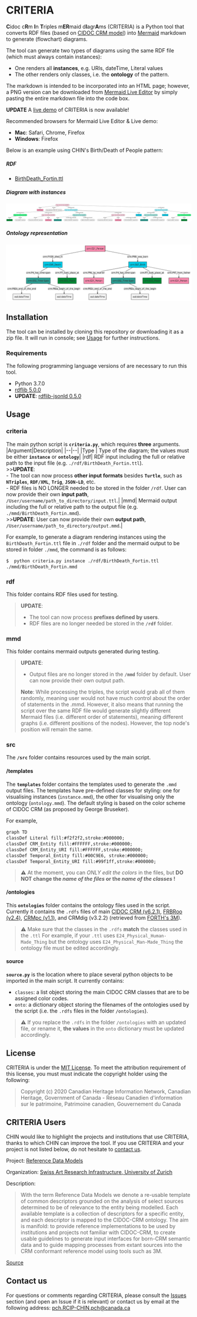 # CRITERIA

**C**idoc c**R**m **I**n **T**riples m**ER**maid d**I**agr**A**ms (CRITERIA) is a Python tool that converts RDF files (based on [CIDOC CRM model](http://www.cidoc-crm.org/)) into [Mermaid](https://mermaid-js.github.io/mermaid/#/) markdown to generate (flowchart) diagrams.

The tool can generate two types of diagrams using the same RDF file (which must always contain instances):
* One renders all **instances**, e.g. URIs, dateTime, Literal values
* The other renders only classes, i.e. the **ontology** of the pattern.

The markdown is intended to be incorporated into an HTML page; however, a PNG version can be downloaded from [Mermaid Live Editor](https://mermaid-js.github.io/mermaid-live-editor) by simply pasting the entire markdown file into the code box. 

**UPDATE** A [live demo](http://chinrcip.pythonanywhere.com/) of CRITERIA is now available!

Recommended browsers for Mermaid Live Editor & Live demo:
* **Mac**: Safari, Chrome, Firefox
* **Windows**: Firefox

Below is an example using CHIN's Birth/Death of People pattern:

##### RDF
* [BirthDeath_Fortin.ttl](/rdf/BirthDeath_Fortin.ttl)

##### Diagram with instances
![Birth/Death of People pattern with instances](/docs/images/BirthDeath_Fortin.png)

##### Ontology representation
![Ontology of Birth/Death of People pattern ](/docs/images/BirthDeathOnto.png)

## Installation
The tool can be installed by cloning this repository or downloading it as a zip file.
It will run in console; see [Usage](#usage) for further instructions.

### Requirements
The following programming language versions of are necessary to run this tool.
- Python 3.7.0
- [rdflib 5.0.0](https://rdflib.readthedocs.io/en/stable/gettingstarted.html)
- **UPDATE**: [rdflib-jsonld 0.5.0](https://github.com/RDFLib/rdflib-jsonld)

## Usage

### criteria
The main python script is **`criteria.py`**, which requires **three** arguments.
|Argument|Description|
|--|--|
|Type | Type of the diagram; the values must be either **`instance`** or **`ontology`**|
|rdf|  RDF input including the full or relative path to the input file (e.g. `./rdf/BirthDeath_Fortin.ttl`).<br>>>**UPDATE**:<br>- The tool can now process **other input formats** besides **`Turtle`**, such as **`NTriples`**, **`RDF/XML`**, **`Trig`**, **`JSON-LD`**, etc.<br>- RDF files is NO LONGER needed to be  stored in the folder `/rdf`. User can now provide their own **input path**, `/User/username/path_to_directory/input.ttl`.|
|mmd|  Mermaid output including the full or relative path to the output file (e.g. `./mmd/BirthDeath_Fortin.mmd`).<br>>>**UPDATE**: User can now provide their own **output path**, `/User/username/path_to_directory/output.mmd`.|

For example, to generate a diagram rendering instances using the `BirthDeath_Fortin.ttl` file in `./rdf` folder and the mermaid output to be stored in folder `./mmd`, the command is as follows:
```shell
$  python criteria.py instance ./rdf/BirthDeath_Fortin.ttl ./mmd/BirthDeath_Fortin.mmd
```
### rdf
This folder contains RDF files used for testing.
> **UPDATE**:
> - The tool can now process **prefixes defined by users**.
> - RDF files are no longer needed be stored in the **`/rdf`** folder.

### mmd
This folder contains mermaid outputs generated during testing. 
> **UPDATE**:
> - Output files are no longer stored in the **`/mmd`** folder by default. User can now provide their own output path.
>
> **Note**: While processing the triples, the script would grab all of them randomly, meaning user would not have much control about the order of statements in the .mmd. However, it also means that running the script over the same RDF file would generate slightly different Mermaid files (i.e. different order of statements), meaning different graphs (i.e. different positions of the nodes). However, the top node's position will remain the same.

### src
The **`/src`** folder contains resources used by the main script.

#### /templates 
The **`templates`** folder contains the templates used to generate the `.mmd` output files. The templates have pre-defined classes for styling: one for visualising instances (`instance.mmd`), the other for visualising only the ontology (`ontology.mmd`). The default styling is based on the color scheme of CIDOC CRM (as proposed by George Bruseker).

For example,
```
graph TD
classDef Literal fill:#f2f2f2,stroke:#000000;
classDef CRM_Entity fill:#FFFFFF,stroke:#000000;
classDef CRM_Entity_URI fill:#FFFFFF,stroke:#000000;
classDef Temporal_Entity fill:#00C9E6, stroke:#000000;
classDef Temporal_Entity_URI fill:#99f1ff,stroke:#000000;
```
> :warning: At the moment, you can *ONLY edit the colors* in the files, but **DO NOT change the *name of the files* or the *name of the classes* !**

#### /ontologies
This **`ontologies`** folder contains the ontology files used in the script. Currently it contains the `.rdfs` files of main [CIDOC CRM (v6.2.1)](http://www.cidoc-crm.org/Version/version-6.2.1), [FRBRoo (v2.4)](http://www.cidoc-crm.org/frbroo/ModelVersion/frbroo-v.-2.4), [CRMpc (v1.1)](http://www.cidoc-crm.org/Version/version-6.2), and CRMdig (v3.2.2) (retrieved from [FORTH's 3M](https://isl.ics.forth.gr/3M/)).
> :warning: Make sure that the classes in the `.rdfs` **match** the classes used in the `.ttl`
> For example, if your `.ttl` uses `E24_Physical_Human-Made_Thing` but the ontology uses `E24_Physical_Man-Made_Thing` the ontology file must be edited accordingly.

#### source
**`source.py`** is the location where to place several python objects to be imported in the main script. It currently contains:
- `classes`: a list object storing the main CIDOC CRM classes that are to be assigned color codes.
- `onto`: a dictionary object storing the filenames of the ontologies used by the script (i.e. the `.rdfs` files in the folder `/ontologies`).
> :warning: If you replace the `.rdfs` in the folder `/ontologies` with an updated file, or rename it, **the values** in the `onto` dictionary must be updated accordingly.

## License

CRITERIA is under the [MIT License](https://github.com/chin-rcip/CRITERIA/blob/master/LICENSE). To meet the attribution requirement of this license, you must must indicate the copyright holder using the following:

> Copyright (c) 2020 Canadian Heritage Information Network, Canadian Heritage, Government of Canada - Réseau Canadien d'information sur le patrimoine, Patrimoine canadien, Gouvernement du Canada

## CRITERIA Users

CHIN would like to highlight the projects and institutions that use CRITERIA, thanks to which CHIN can improve the tool. If you use CRITERIA and your project is not listed below, do not hesitate to [contact us](#contact-us).

Project: [Reference Data Models](http://docs.swissartresearch.net/)

Organization: [Swiss Art Research Infrastructure, University of Zurich](http://swissartresearch.net/)

Description:
>With the term Reference Data Models we denote a re-usable template of common descriptors grounded on the analysis of select sources determined to be of relevance to the entity being modelled.
Each available template is a collection of descriptors for a specific entity, and each descriptor is mapped to the CIDOC-CRM ontology. The aim is manifold: to provide reference implementations to be used by institutions and projects not familiar with CIDOC-CRM, to create usable guidelines to generate input interfaces for born-CRM semantic data and to guide mapping processes from extant sources into the CRM conformant reference model using tools such as 3M.

[Source](https://docs.swissartresearch.net/)

## Contact us

For questions or comments regarding CRITERIA, please consult the [Issues](https://github.com/chin-rcip/CRITERIA/issues) section (and open an Issue if it is relevant) or contact us by email at the following address: [pch.RCIP-CHIN.pch@canada.ca](mailto:pch.RCIP-CHIN.pch@canada.ca)
